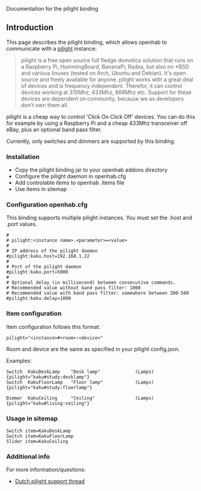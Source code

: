 Documentation for the pilight binding

## Introduction

This page describes the pilight binding, which allows openhab to communicate with a [pilight](http://www.pilight.org/) instance:

> pilight is a free open source full fledge domotica solution that runs on a Raspberry Pi, HummingBoard, BananaPi, Radxa, but also on *BSD and various linuxes (tested on Arch, Ubuntu and Debian). It's open source and freely available for anyone. pilight works with a great deal of devices and is frequency independent. Therefor, it can control devices working at 315Mhz, 433Mhz, 868Mhz etc. Support for these devices are dependent on community, because we as developers don't own them all.

pilight is a cheap way to control 'Click On Click Off' devices. You can do this for example by using a Raspberry Pi and a cheap 433Mhz transceiver off eBay, plus an optional band pass filter.

Currently, only switches and dimmers are supported by this binding. 

### Installation 

- Copy the pilight binding jar to your openhab addons directory
- Configure the pilight daemon in openhab.cfg
- Add controlable items to openhab .items file 
- Use items in sitemap 

### Configuration openhab.cfg

This binding supports multiple pilight instances. You must set the .host and .port values. 

```
#
# pilight:<instance name>.<parameter>=<value>
#
# IP address of the pilight daemon 
#pilight:kaku.host=192.168.1.22
#
# Port of the pilight daemon
#pilight:kaku.port=5000
#
# Optional delay (in millisecond) between consecutive commands. 
# Recommended value without band pass filter: 1000 
# Recommended value with band pass filter: somewhere between 200-500 
#pilight:kaku.delay=1000
```

### Item configuration

Item configuration follows this format: 

    pilight="<instance>#<room>:<device>"

Room and device are the same as specified in your pilight config.json. 

Examples:

```
Switch  KakuDeskLamp    "Desk lamp"             (Lamps)         {pilight="kaku#study:desklamp"}
Switch  KakuFloorLamp   "Floor lamp"            (Lamps)         {pilight="kaku#study:floorlamp"}

Dimmer  KakuCeiling     "Ceiling"               (Lamps)         {pilight="kaku#living:ceiling"}
```
### Usage in sitemap

```
Switch item=KakuDeskLamp
Switch item=KakuFloorLamp
Slider item=KakuCeiling
```

### Additional info

For more information/questions:

- [Dutch pilight support thread](http://gathering.tweakers.net/forum/list_messages/1581828/4)